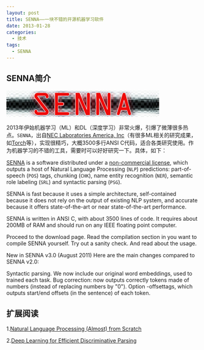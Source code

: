 ```yaml
--- 
layout: post
title: SENNA——一块不错的开源机器学习软件
date: 2013-01-28
categories:
  - 技术
tags:
  - SENNA
---
```


## SENNA简介

![](/img/article/senna.jpg)

2013年伊始机器学习（ML）和DL（深度学习）非常火爆，引爆了微薄很多热点。`SENNA`，出自[NEC Laboratories America, Inc](http://www.nec-labs.com/research/machine/ml_website/contents_page.php?content=software)（有很多ML相关的研究成果，如[Torch](http://www.nec-labs.com/research/machine/ml_website/content.php?content=software&id=torch&display=html_long)等），实现很精巧，大概3500多行ANSI C代码，适合各类研究使用。作为机器学习的不错的工具，需要时可以好好研究一下。具体，如下：

[SENNA](http://ml.nec-labs.com/senna/) is a software distributed under a [non-commercial license](http://ml.nec-labs.com/senna/license.html), which outputs a host of Natural Language Processing (`NLP`) predictions: part-of-speech (`POS`) tags, chunking (`CHK`), name entity recognition (`NER`), semantic role labeling (`SRL`) and syntactic parsing (`PSG`).

SENNA is fast because it uses a simple architecture, self-contained because it does not rely on the output of existing NLP system, and accurate because it offers state-of-the-art or near state-of-the-art performance.

SENNA is written in ANSI C, with about 3500 lines of code. It requires about 200MB of RAM and should run on any IEEE floating point computer.

Proceed to the download page. Read the compilation section in you want to compile SENNA yourself. Try out a sanity check. And read about the usage.

New in SENNA v3.0 (August 2011)
Here are the main changes compared to SENNA v2.0:

Syntactic parsing.
We now include our original word embeddings, used to trained each task.
Bug correction: now outputs correctly tokens made of numbers (instead of replacing numbers by "0").
Option -offsettags, which outputs start/end offsets (in the sentence) of each token.


## 扩展阅读

1.[Natural Language Processing (Almost) from Scratch](http://ronan.collobert.com/pub/matos/2011_nlp_jmlr.pdf)

2.[Deep Learning for Efficient Discriminative Parsing](http://ronan.collobert.com/pub/matos/2011_parsing_aistats.pdf)

